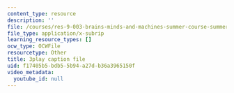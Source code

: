 ```yaml
---
content_type: resource
description: ''
file: /courses/res-9-003-brains-minds-and-machines-summer-course-summer-2015/f17405b5bdb55b94a27db36a3965150f_3Mvzp5xvEXA.vtt
file_type: application/x-subrip
learning_resource_types: []
ocw_type: OCWFile
resourcetype: Other
title: 3play caption file
uid: f17405b5-bdb5-5b94-a27d-b36a3965150f
video_metadata:
  youtube_id: null
---
```

